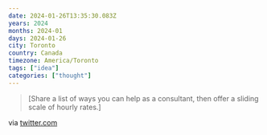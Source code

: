 ```yaml
---
date: 2024-01-26T13:35:30.083Z
years: 2024
months: 2024-01
days: 2024-01-26
city: Toronto
country: Canada
timezone: America/Toronto
tags: ["idea"]
categories: ["thought"]
---
```

> [Share a list of ways you can help as a consultant, then offer a sliding scale of hourly rates.]

via [twitter.com](https://twitter.com/richdecibels/status/1712375858910970041)
